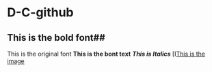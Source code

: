 # D-C-github
## This is the bold font##
This is the original font
**This is the bont text**
***This is Italics***
[I[This is the image](https://static.domain.com.au/domainblog/uploads/2017/08/03013000/2_gs7kik.jpg)
